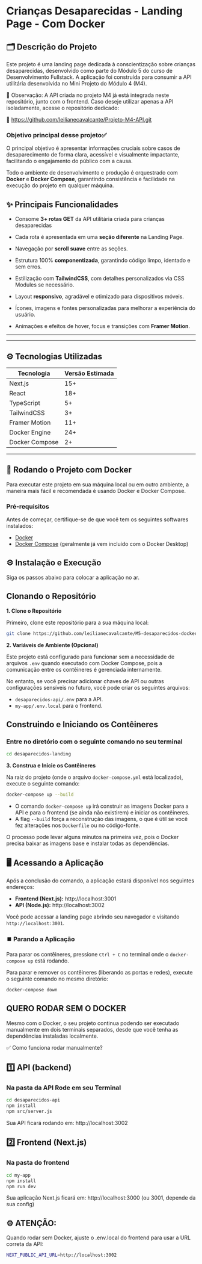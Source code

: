 # Crianças Desaparecidas - Landing Page - Com Docker

## 🗂️ Descrição do Projeto

Este projeto é uma landing page dedicada à conscientização sobre crianças desaparecidas, desenvolvido como parte do Módulo 5 do curso de Desenvolvimento Fullstack.
A aplicação foi construída para consumir a API utilitária desenvolvida no Mini Projeto do Módulo 4 (M4).

📝 Observação:
A API criada no projeto M4 já está integrada neste repositório, junto com o frontend.
Caso deseje utilizar apenas a API isoladamente, acesse o repositório dedicado:

🔗 https://github.com/leilianecavalcante/Projeto-M4-API.git


### Objetivo principal desse projeto✅ 
O principal objetivo é apresentar informações cruciais sobre casos de desaparecimento de forma clara, acessível e visualmente impactante, facilitando o engajamento do público com a causa.

Todo o ambiente de desenvolvimento e produção é orquestrado com **Docker** e **Docker Compose**, garantindo consistência e facilidade na execução do projeto em qualquer máquina.



## ✨ Principais Funcionalidades 
- Consome **3+ rotas GET** da API utilitária criada para crianças desaparecidas

- Cada rota é apresentada em uma **seção diferente** na Landing Page.

- Navegação por **scroll suave** entre as seções.

- Estrutura 100% **componentizada**, garantindo código limpo, identado e sem erros.

- Estilização com **TailwindCSS**, com detalhes personalizados via CSS Modules se necessário.

- Layout **responsivo**, agradável e otimizado para dispositivos móveis.

- Ícones, imagens e fontes personalizadas para melhorar a experiência do usuário.
- Animações e efeitos de hover, focus e transições com **Framer Motion**.

---

---

## ⚙️ Tecnologias Utilizadas

| Tecnologia    | Versão Estimada |
|---------------|-----------------|
| Next.js       | 15+             |
| React         | 18+             |
| TypeScript    | 5+              |
| TailwindCSS   | 3+              |
| Framer Motion | 11+             |
| Docker Engine | 24+             |
| Docker Compose| 2+              |

---

## 🚀 Rodando o Projeto com Docker

Para executar este projeto em sua máquina local ou em outro ambiente, a maneira mais fácil e recomendada é usando Docker e Docker Compose.

### Pré-requisitos

Antes de começar, certifique-se de que você tem os seguintes softwares instalados:
- [Docker](https://www.docker.com/get-started)
- [Docker Compose](https://docs.docker.com/compose/install/) (geralmente já vem incluído com o Docker Desktop)

## ⚙️ Instalação e Execução

Siga os passos abaixo para colocar a aplicação no ar.

## Clonando o Repositório
**1. Clone o Repositório**

Primeiro, clone este repositório para a sua máquina local:
```bash
git clone https://github.com/leilianecavalcante/M5-desaparecidos-docker.git
```

**2. Variáveis de Ambiente (Opcional)**

Este projeto está configurado para funcionar sem a necessidade de arquivos `.env` quando executado com Docker Compose, pois a comunicação entre os contêineres é gerenciada internamente.

No entanto, se você precisar adicionar chaves de API ou outras configurações sensíveis no futuro, você pode criar os seguintes arquivos:
- `desaparecidos-api/.env` para a API.
- `my-app/.env.local` para o frontend.


## Construindo e Iniciando os Contêineres 

### Entre no diretório com o seguinte comando no seu terminal

```bash
cd desaparecidos-landing
```


**3. Construa e Inicie os Contêineres**

Na raiz do projeto (onde o arquivo `docker-compose.yml` está localizado), execute o seguinte comando:

```bash
docker-compose up --build
```

- O comando `docker-compose up` irá construir as imagens Docker para a API e para o frontend (se ainda não existirem) e iniciar os contêineres.
- A flag `--build` força a reconstrução das imagens, o que é útil se você fez alterações nos `Dockerfile` ou no código-fonte.

O processo pode levar alguns minutos na primeira vez, pois o Docker precisa baixar as imagens base e instalar todas as dependências.

## 🖥️ Acessando a Aplicação

Após a conclusão do comando, a aplicação estará disponível nos seguintes endereços:

- **Frontend (Next.js):** http://localhost:3001
- **API (Node.js):** http://localhost:3002

Você pode acessar a landing page abrindo seu navegador e visitando `http://localhost:3001`.

### ⏹️ Parando a Aplicação

Para parar os contêineres, pressione `Ctrl + C` no terminal onde o `docker-compose up` está rodando.

Para parar e remover os contêineres (liberando as portas e redes), execute o seguinte comando no mesmo diretório:
```bash
docker-compose down
```

## QUERO RODAR SEM O DOCKER

Mesmo com o Docker, o seu projeto continua podendo ser executado manualmente em dois terminais separados, desde que você tenha as dependências instaladas localmente.

✅ Como funciona rodar manualmente?

## 1️⃣ API (backend)

### Na pasta da API Rode em seu Terminal
```bash
cd desaparecidos-api
npm install
npm src/server.js
```
Sua API ficará rodando em: http://localhost:3002

## 2️⃣ Frontend (Next.js)


### Na pasta do frontend
```bash
cd my-app
npm install
npm run dev
```
Sua aplicação Next.js ficará em: http://localhost:3000 (ou 3001, depende da sua config)

## ⚙️ ATENÇÃO:

Quando rodar sem Docker, ajuste o .env.local do frontend para usar a URL correta da API:

```bash
NEXT_PUBLIC_API_URL=http://localhost:3002
```

